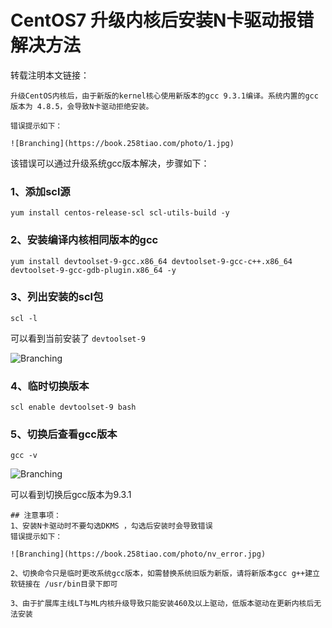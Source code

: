 # CentOS7 升级内核后安装N卡驱动报错解决方法


转载注明本文链接：

```tip
升级CentOS内核后，由于新版的kernel核心使用新版本的gcc 9.3.1编译。系统内置的gcc版本为 4.8.5，会导致N卡驱动拒绝安装。

错误提示如下：

![Branching](https://book.258tiao.com/photo/1.jpg)
```

该错误可以通过升级系统gcc版本解决，步骤如下：

### 1、添加scl源

`yum install centos-release-scl scl-utils-build -y`

### 2、安装编译内核相同版本的gcc

`yum install devtoolset-9-gcc.x86_64 devtoolset-9-gcc-c++.x86_64 devtoolset-9-gcc-gdb-plugin.x86_64 -y`

### 3、列出安装的scl包

`scl -l`

可以看到当前安装了 `devtoolset-9`

![Branching](https://book.258tiao.com/photo/devtoolver.jpg)

### 4、临时切换版本

`scl enable devtoolset-9 bash`

### 5、切换后查看gcc版本

`gcc -v`

![Branching](https://book.258tiao.com/photo/gccv.jpg)

可以看到切换后gcc版本为9.3.1

```warning
## 注意事项：
1、安装N卡驱动时不要勾选DKMS ，勾选后安装时会导致错误
错误提示如下：

![Branching](https://book.258tiao.com/photo/nv_error.jpg)

2、切换命令只是临时更改系统gcc版本，如需替换系统旧版为新版，请将新版本gcc g++建立软链接在 /usr/bin目录下即可

3、由于扩展库主线LT与ML内核升级导致只能安装460及以上驱动，低版本驱动在更新内核后无法安装
```
